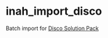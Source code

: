 inah_import_disco
=================

Batch import for [Disco Solution Pack](https://github.com/sanxofon/islandora_solution_pack_disco)
